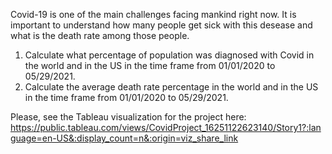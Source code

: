 Covid-19 is one of the main challenges facing mankind  right now. It is important to understand how many people get sick with this desease and what is the death rate among those people. 
1. Calculate what percentage of population was diagnosed with Covid in the world and in the US in the time frame from 01/01/2020 to 05/29/2021. 
2. Calculate the average death rate percentage in the world and in the US in the time frame from 01/01/2020 to 05/29/2021. 

Please, see the Tableau visualization for the project here: 
https://public.tableau.com/views/CovidProject_16251122623140/Story1?:language=en-US&:display_count=n&:origin=viz_share_link

